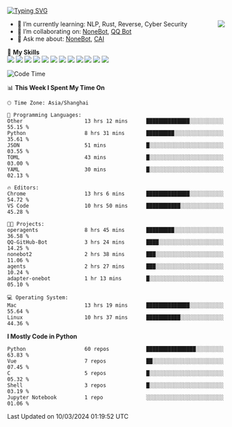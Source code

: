 [![Typing SVG](https://readme-typing-svg.herokuapp.com?size=25&duration=2500&color=8C43EA&vCenter=true&width=200&height=40&lines=Hi+there+%F0%9F%91%8B%F0%9F%8F%BB;I'm+yanyongyu)](https://git.io/typing-svg)

<a href="#">
  <img align="right" src="https://github-readme-stats.vercel.app/api?username=yanyongyu&count_private=true&show_icons=true&bg_color=15,f2f7fd,E0EAFC" />
</a>

- 🌱 I’m currently learning: NLP, Rust, Reverse, Cyber Security
- 👯 I’m collaborating on: [NoneBot](https://github.com/nonebot), [QQ Bot](https://github.com/Mrs4s/go-cqhttp)
- 💬 Ask me about: [NoneBot](https://github.com/nonebot), [CAI](https://github.com/cscs181/CAI)

🌟 **My Skills**  
![](https://img.shields.io/badge/-Python-3e74a2?style=flat-square&logo=Python&logoColor=fff)
![](https://img.shields.io/badge/-TypeScript-3178C6?style=flat-square&logo=TypeScript&logoColor=fff)
![](https://img.shields.io/badge/-Vue-4fc08d?style=flat-square&logo=Vue.js&logoColor=fff)
![](https://img.shields.io/badge/-React-2d98ce?style=flat-square&logo=React&logoColor=fff)
![](https://img.shields.io/badge/-FastAPI-009688?style=flat-square&logo=FastAPI&logoColor=fff)
![](https://img.shields.io/badge/-Linux-000000?style=flat-square&logo=Linux&logoColor=fff)
![](https://img.shields.io/badge/-Docker-2496ED?style=flat-square&logo=Docker&logoColor=fff)
![](https://img.shields.io/badge/-Kubernetes-326CE5?style=flat-square&logo=Kubernetes&logoColor=fff)
![](https://img.shields.io/badge/-GitHub%20Actions-2088FF?style=flat-square&logo=GitHubActions&logoColor=fff)
![](https://img.shields.io/badge/-PostgreSQL-4169E1?style=flat-square&logo=PostgreSQL&logoColor=fff)
![](https://img.shields.io/badge/-Redis-DC382D?style=flat-square&logo=Redis&logoColor=fff)
![](https://img.shields.io/badge/-MongoDB-47A248?style=flat-square&logo=MongoDB&logoColor=fff)

<!--START_SECTION:waka-->
![Code Time](http://img.shields.io/badge/Code%20Time-5%2C889%20hrs%2012%20mins-blue)

📊 **This Week I Spent My Time On** 

```text
🕑︎ Time Zone: Asia/Shanghai

💬 Programming Languages: 
Other                    13 hrs 12 mins      ██████████████░░░░░░░░░░░   55.15 % 
Python                   8 hrs 31 mins       █████████░░░░░░░░░░░░░░░░   35.61 % 
JSON                     51 mins             █░░░░░░░░░░░░░░░░░░░░░░░░   03.55 % 
TOML                     43 mins             █░░░░░░░░░░░░░░░░░░░░░░░░   03.00 % 
YAML                     30 mins             █░░░░░░░░░░░░░░░░░░░░░░░░   02.13 % 

🔥 Editors: 
Chrome                   13 hrs 6 mins       ██████████████░░░░░░░░░░░   54.72 % 
VS Code                  10 hrs 50 mins      ███████████░░░░░░░░░░░░░░   45.28 % 

🐱‍💻 Projects: 
operagents               8 hrs 45 mins       █████████░░░░░░░░░░░░░░░░   36.58 % 
QQ-GitHub-Bot            3 hrs 24 mins       ████░░░░░░░░░░░░░░░░░░░░░   14.25 % 
nonebot2                 2 hrs 38 mins       ███░░░░░░░░░░░░░░░░░░░░░░   11.06 % 
agents                   2 hrs 27 mins       ███░░░░░░░░░░░░░░░░░░░░░░   10.24 % 
adapter-onebot           1 hr 13 mins        █░░░░░░░░░░░░░░░░░░░░░░░░   05.10 % 

💻 Operating System: 
Mac                      13 hrs 19 mins      ██████████████░░░░░░░░░░░   55.64 % 
Linux                    10 hrs 37 mins      ███████████░░░░░░░░░░░░░░   44.36 % 
```

**I Mostly Code in Python** 

```text
Python                   60 repos            ████████████████░░░░░░░░░   63.83 % 
Vue                      7 repos             ██░░░░░░░░░░░░░░░░░░░░░░░   07.45 % 
C                        5 repos             █░░░░░░░░░░░░░░░░░░░░░░░░   05.32 % 
Shell                    3 repos             █░░░░░░░░░░░░░░░░░░░░░░░░   03.19 % 
Jupyter Notebook         1 repo              ░░░░░░░░░░░░░░░░░░░░░░░░░   01.06 % 
```




 Last Updated on 10/03/2024 01:19:52 UTC
<!--END_SECTION:waka-->
